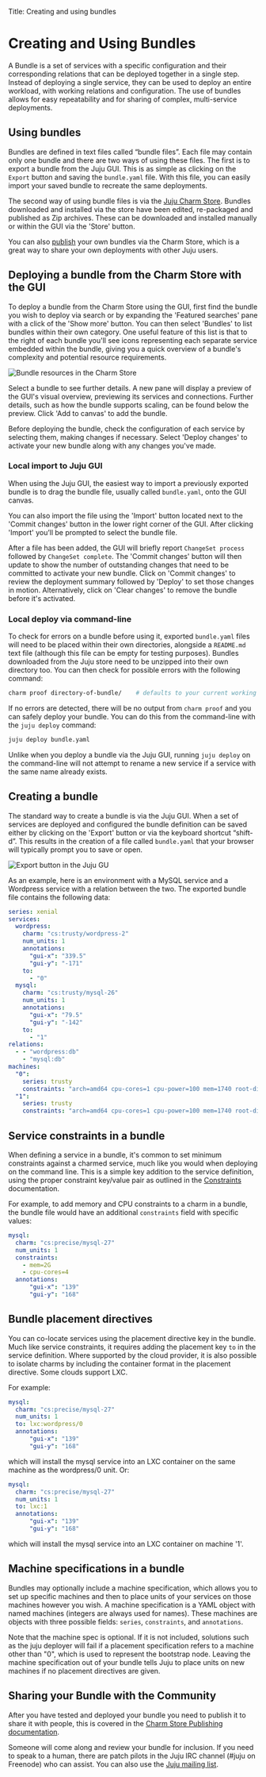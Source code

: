 Title: Creating and using bundles  

# Creating and Using Bundles

A Bundle is a set of services with a specific configuration and their
corresponding relations that can be deployed together in a single step.
Instead of deploying a single service, they can be used to deploy an entire
workload, with working relations and configuration. The use of bundles allows
for easy repeatability and for sharing of complex, multi-service deployments.

## Using bundles

Bundles are defined in text files called “bundle files”. Each file may contain
only one bundle and there are two ways of using these files. The first is to 
export a bundle from the Juju GUI. This is as simple as clicking on the `Export`
button and saving the `bundle.yaml` file. With this file, you can easily import
your saved bundle to recreate the same deployments.

The second way of using bundle files is via the [Juju
Charm Store](https://jujucharms.com/q/?type=bundle). Bundles downloaded and installed
via the store have been edited, re-packaged and published as Zip archives.
These can be downloaded and installed manually or within the GUI via the 
'Store' button. 

You can also [publish](authors-charm-store.html) your own bundles via the
Charm Store, which is a great way to share your own deployments with other Juju
users.

## Deploying a bundle from the Charm Store with the GUI

To deploy a bundle from the Charm Store using the GUI, first find the bundle
you wish to deploy via search or by expanding the 'Featured searches' pane with
a click of the 'Show more' button. You can then select 'Bundles' to list
bundles within their own category. One useful feature of this list is that to
the right of each bundle you'll see icons representing each separate service 
embedded within the bundle, giving you a quick overview of a bundle's
complexity and potential resource requirements.

![Bundle resources in the Charm Store](media/juju2_gui_bundles_store.png)

Select a bundle to see further details. A new pane will display a preview of the
GUI's visual overview, previewing its services and connections. Further details,
such as how the bundle supports scaling, can be found below the preview. Click 
'Add to canvas' to add the bundle. 

Before deploying the bundle, check the configuration of each service by
selecting them, making changes if necessary. Select 'Deploy changes' to
activate your new bundle along with any changes you've made.   

### Local import to Juju GUI

When using the Juju GUI, the easiest way to import a previously exported bundle
is to drag the bundle file, usually called `bundle.yaml`, onto the GUI canvas.

You can also import the file using the 'Import' button located next to 
the 'Commit changes' button in the lower right corner of the GUI. After 
clicking 'Import' you’ll be prompted to select the bundle file. 

After a file has been added, the GUI will briefly report `ChangeSet process`
followed by `ChangeSet complete`. The 'Commit changes' button will then update 
to show the number of outstanding changes that need to be committed to
activate your new bundle. Click on 'Commit changes' to review the deployment
summary followed by 'Deploy' to set those changes in motion. Alternatively,
click on 'Clear changes' to remove the bundle before it's activated.

### Local deploy via command-line

To check for errors on a bundle before using it, exported `bundle.yaml` files 
will need to be placed within their own directories, alongside a `README.md` 
text file (although this file can be empty for testing purposes). 
Bundles downloaded from the Juju store need to be unzipped into their
own directory too. You can then check for possible errors with the following
command:

```bash
charm proof directory-of-bundle/    # defaults to your current working directory
```

If no errors are detected, there will be no output from `charm proof` and you
can safely deploy your bundle. You can do this from the command-line with the 
`juju deploy` command:

```bash
juju deploy bundle.yaml
```

Unlike when you deploy a bundle via the Juju GUI, running `juju deploy` on the
command-line will not attempt to rename a new service if a service with the same name
already exists.

## Creating a bundle

The standard way to create a bundle is via the Juju GUI. When a set of services
are deployed and configured the bundle definition can be saved either by
clicking on the 'Export' button or via the keyboard shortcut “shift-d”. This 
results in the creation of a file called `bundle.yaml` that your browser will 
typically prompt you to save or open.

![Export button in the Juju GU](media/juju2_gui_bundles_export.png)

As an example, here is an environment with a MySQL service and a Wordpress
service with a relation between the two. The exported bundle file contains the
following data:

```yaml
series: xenial
services:
  wordpress:
    charm: "cs:trusty/wordpress-2"
    num_units: 1
    annotations:
      "gui-x": "339.5"
      "gui-y": "-171"
    to:
      - "0"
  mysql:
    charm: "cs:trusty/mysql-26"
    num_units: 1
    annotations:
      "gui-x": "79.5"
      "gui-y": "-142"
    to:
      - "1"
relations:
  - - "wordpress:db"
    - "mysql:db"
machines:
  "0":
    series: trusty
    constraints: "arch=amd64 cpu-cores=1 cpu-power=100 mem=1740 root-disk=8192"
  "1":
    series: trusty
    constraints: "arch=amd64 cpu-cores=1 cpu-power=100 mem=1740 root-disk=8192"

```

## Service constraints in a bundle

When defining a service in a bundle, it's common to set minimum constraints
against a charmed service, much like you would when deploying on the command
line. This is a simple key addition to the service definition, using the proper
constraint key/value pair as outlined in the
[Constraints](charms-constraints.html) documentation.

For example, to add memory and CPU constraints to a charm in a bundle, the
bundle file would have an additional `constraints` field with specific values:

```yaml
mysql:
  charm: "cs:precise/mysql-27"
  num_units: 1
  constraints:
    - mem=2G
    - cpu-cores=4
  annotations:
      "gui-x": "139"
      "gui-y": "168"
```

## Bundle placement directives

You can co-locate services using the placement directive key in the bundle.
Much like service constraints, it requires adding the placement key `to` in the
service definition.
Where supported by the cloud provider, it is also possible to isolate charms
by including the container format in the placement directive. Some clouds
support LXC.

For example:

```yaml
mysql:
  charm: "cs:precise/mysql-27"
  num_units: 1
  to: lxc:wordpress/0
  annotations:
      "gui-x": "139"
      "gui-y": "168"
```

which will install the mysql service into an LXC container on the same machine
as the wordpress/0 unit. Or:

```yaml
mysql:
  charm: "cs:precise/mysql-27"
  num_units: 1
  to: lxc:1
  annotations:
      "gui-x": "139"
      "gui-y": "168"
```
which will install the mysql service into an LXC container on machine '1'.

## Machine specifications in a bundle

Bundles may optionally include a machine specification, which allows you to set
up specific machines and then to place units of your services on those machines
however you wish.  A machine specification is a YAML object with named machines
(integers are always used for names).  These machines are objects with three
possible fields: `series`, `constraints`, and `annotations`.

Note that the machine spec is optional.  If it is not included, solutions such
as the juju deployer will fail if a placement specification refers to a machine
other than "0", which is used to represent the bootstrap node.  Leaving the
machine specification out of your bundle tells Juju to place units on new
machines if no placement directives are given.

## Sharing your Bundle with the Community

After you have tested and deployed your bundle you need to publish it to share
it with people, this is covered in the
[Charm Store Publishing documentation](authors-charm-store.html). 

Someone will come along and review your bundle for inclusion. If you need to
speak to a human, there are patch pilots in the Juju IRC channel (#juju on
Freenode) who can assist. You can also use the
[Juju mailing list](https://lists.ubuntu.com/mailman/listinfo/juju).


